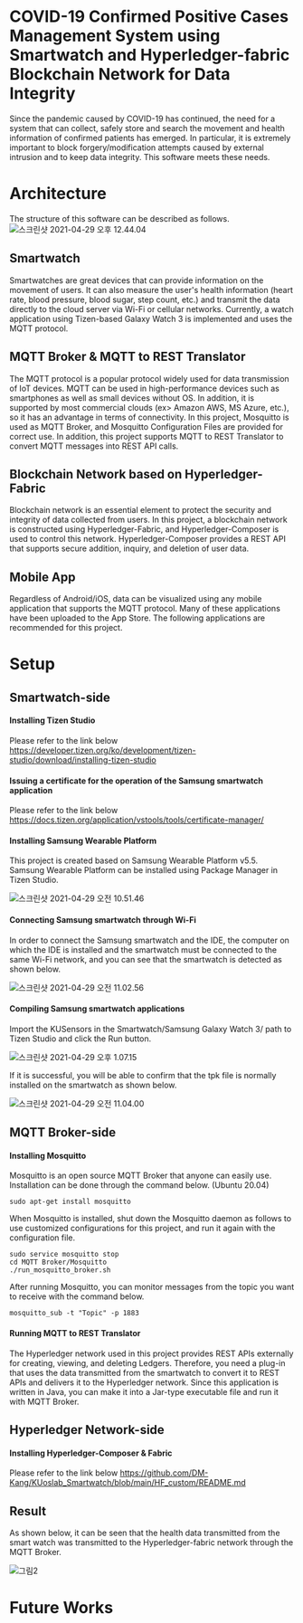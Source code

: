 
# COVID-19 Confirmed Positive Cases Management System using Smartwatch and Hyperledger-fabric Blockchain Network for Data Integrity

Since the pandemic caused by COVID-19 has continued, the need for a system that can collect, safely store and search the movement and health information of confirmed patients has emerged. In particular, it is extremely important to block forgery/modification attempts caused by external intrusion and to keep data integrity. This software meets these needs.


# Architecture

The structure of this software can be described as follows.
![스크린샷 2021-04-29 오후 12.44.04](https://tva1.sinaimg.cn/large/008i3skNgy1gq0h9wtxnuj312l0lctde.jpg)

## Smartwatch

Smartwatches are great devices that can provide information on the movement of users. It can also measure the user's health information (heart rate, blood pressure, blood sugar, step count, etc.) and transmit the data directly to the cloud server via Wi-Fi or cellular networks.
Currently, a watch application using Tizen-based Galaxy Watch 3 is implemented and uses the MQTT protocol.

## MQTT Broker & MQTT to REST Translator
The MQTT protocol is a popular protocol widely used for data transmission of IoT devices. MQTT can be used in high-performance devices such as smartphones as well as small devices without OS. In addition, it is supported by most commercial clouds (ex> Amazon AWS, MS Azure, etc.), so it has an advantage in terms of connectivity.
In this project, Mosquitto is used as MQTT Broker, and Mosquitto Configuration Files are provided for correct use.
In addition, this project supports MQTT to REST Translator to convert MQTT messages into REST API calls.

## Blockchain Network based on Hyperledger-Fabric

Blockchain network is an essential element to protect the security and integrity of data collected from users. In this project, a blockchain network is constructed using Hyperledger-Fabric, and Hyperledger-Composer is used to control this network. Hyperledger-Composer provides a REST API that supports secure addition, inquiry, and deletion of user data.

## Mobile App
Regardless of Android/iOS, data can be visualized using any mobile application that supports the MQTT protocol. Many of these applications have been uploaded to the App Store. The following applications are recommended for this project.


# Setup

## Smartwatch-side

#### Installing Tizen Studio

Please refer to the link below https://developer.tizen.org/ko/development/tizen-studio/download/installing-tizen-studio



#### Issuing a certificate for the operation of the Samsung smartwatch application

Please refer to the link below https://docs.tizen.org/application/vstools/tools/certificate-manager/



#### Installing Samsung Wearable Platform

This project is created based on Samsung Wearable Platform v5.5. Samsung Wearable Platform can be installed using Package Manager in Tizen Studio.

![스크린샷 2021-04-29 오전 10.51.46](https://tva1.sinaimg.cn/large/008i3skNgy1gq0he9expij30km0l20z2.jpg)



#### Connecting Samsung smartwatch through Wi-Fi

In order to connect the Samsung smartwatch and the IDE, the computer on which the IDE is installed and the smartwatch must be connected to the same Wi-Fi network, and you can see that the smartwatch is detected as shown below.

![스크린샷 2021-04-29 오전 11.02.56](https://tva1.sinaimg.cn/large/008i3skNgy1gq0h9j49naj30uw0n1gsm.jpg)



#### Compiling Samsung smartwatch applications

Import the KUSensors in the Smartwatch/Samsung Galaxy Watch 3/ path to Tizen Studio and click the Run button.

![스크린샷 2021-04-29 오후 1.07.15](https://tva1.sinaimg.cn/large/008i3skNgy1gq0hj21icsj31g90u0kcq.jpg)

If it is successful, you will be able to confirm that the tpk file is normally installed on the smartwatch as shown below.

![스크린샷 2021-04-29 오전 11.04.00](https://tva1.sinaimg.cn/large/008i3skNgy1gq0hkonsqsj30yb0b3te3.jpg)



## MQTT Broker-side

#### Installing Mosquitto

Mosquitto is an open source MQTT Broker that anyone can easily use. Installation can be done through the command below. (Ubuntu 20.04)

```
sudo apt-get install mosquitto
```

When Mosquitto is installed, shut down the Mosquitto daemon as follows to use customized configurations for this project, and run it again with the configuration file.

```
sudo service mosquitto stop
cd MQTT Broker/Mosquitto
./run_mosquitto_broker.sh
```

After running Mosquitto, you can monitor messages from the topic you want to receive with the command below.

```
mosquitto_sub -t "Topic" -p 1883
```



#### Running MQTT to REST Translator

The Hyperledger network used in this project provides REST APIs externally for creating, viewing, and deleting Ledgers. Therefore, you need a plug-in that uses the data transmitted from the smartwatch to convert it to REST APIs and delivers it to the Hyperledger network. Since this application is written in Java, you can make it into a Jar-type executable file and run it with MQTT Broker.



## Hyperledger Network-side

#### Installing Hyperledger-Composer & Fabric

Please refer to the link below https://github.com/DM-Kang/KUoslab_Smartwatch/blob/main/HF_custom/README.md



## Result

As shown below, it can be seen that the health data transmitted from the smart watch was transmitted to the Hyperledger-fabric network through the MQTT Broker.

![그림2](https://tva1.sinaimg.cn/large/008i3skNgy1gq0i6k1u56j30wn0mm15d.jpg)

# Future Works






